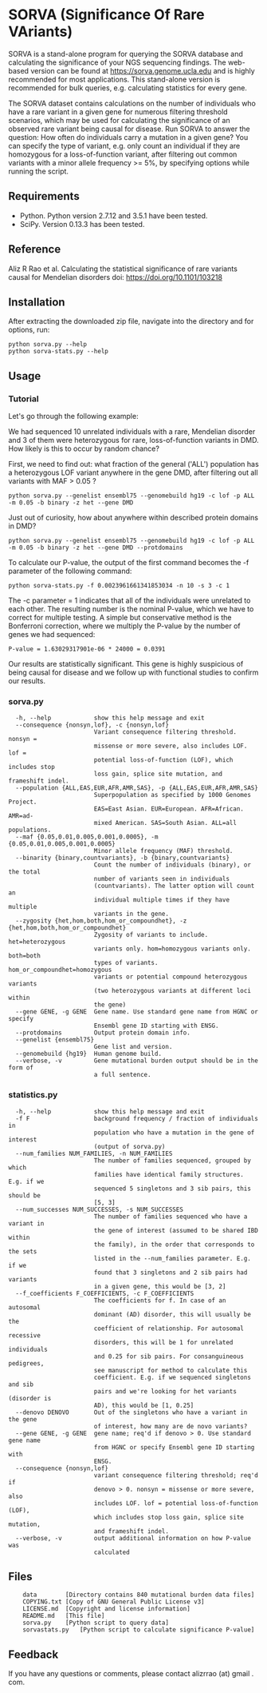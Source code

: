SORVA (Significance Of Rare VAriants)
=====================================
SORVA is a stand-alone program for querying the SORVA database and calculating the significance of your NGS sequencing findings. The web-based version can be found at https://sorva.genome.ucla.edu and is highly recommended for most applications. This stand-alone version is recommended for bulk queries, e.g. calculating statistics for every gene.

The SORVA dataset contains calculations on the number of individuals who have a rare variant in a given gene for numerous filtering threshold scenarios, which may be used for calculating the significance of an observed rare variant being causal for disease. Run SORVA to answer the question: How often do individuals carry a mutation in a given gene? You can specify the type of variant, e.g. only count an individual if they are homozygous for a loss-of-function variant, after filtering out common variants with a minor allele frequency >= 5%, by specifying options while running the script.

## Requirements

* Python. Python version 2.7.12 and 3.5.1 have been tested.
* SciPy. Version 0.13.3 has been tested.

## Reference

Aliz R Rao et al. Calculating the statistical significance of rare variants causal for Mendelian disorders
doi: https://doi.org/10.1101/103218

## Installation

After extracting the downloaded zip file, navigate into the directory and for options, run:

    python sorva.py --help
    python sorva-stats.py --help


## Usage

### Tutorial

Let's go through the following example:

We had sequenced 10 unrelated individuals with a rare, Mendelian disorder and 3 of them were heterozygous for rare, loss-of-function variants in DMD. How likely is this to occur by random chance?

First, we need to find out: what fraction of the general ('ALL') population has a heterozygous LOF variant anywhere in the gene DMD, after filtering out all variants with MAF > 0.05 ?

    python sorva.py --genelist ensembl75 --genomebuild hg19 -c lof -p ALL -m 0.05 -b binary -z het --gene DMD

Just out of curiosity, how about anywhere within described protein domains in DMD?

    python sorva.py --genelist ensembl75 --genomebuild hg19 -c lof -p ALL -m 0.05 -b binary -z het --gene DMD --protdomains

To calculate our P-value, the output of the first command becomes the -f parameter of the following command:

    python sorva-stats.py -f 0.0023961661341853034 -n 10 -s 3 -c 1
    
The -c parameter = 1 indicates that all of the individuals were unrelated to each other. The resulting number is the nominal P-value, which we have to correct for multiple testing. A simple but conservative method is the Bonferroni correction, where we multiply the P-value by the number of genes we had sequenced:

    P-value = 1.63029317901e-06 * 24000 = 0.0391

Our results are statistically significant. This gene is highly suspicious of being causal for disease and we follow up with functional studies to confirm our results.

### sorva.py

```Options:
  -h, --help            show this help message and exit
  --consequence {nonsyn,lof}, -c {nonsyn,lof}
                        Variant consequence filtering threshold. nonsyn =
                        missense or more severe, also includes LOF. lof =
                        potential loss-of-function (LOF), which includes stop
                        loss gain, splice site mutation, and frameshift indel.
  --population {ALL,EAS,EUR,AFR,AMR,SAS}, -p {ALL,EAS,EUR,AFR,AMR,SAS}
                        Superpopulation as specified by 1000 Genomes Project.
                        EAS=East Asian. EUR=European. AFR=African. AMR=ad-
                        mixed American. SAS=South Asian. ALL=all populations.
  --maf {0.05,0.01,0.005,0.001,0.0005}, -m {0.05,0.01,0.005,0.001,0.0005}
                        Minor allele frequency (MAF) threshold.
  --binarity {binary,countvariants}, -b {binary,countvariants}
                        Count the number of individuals (binary), or the total
                        number of variants seen in individuals
                        (countvariants). The latter option will count an
                        individual multiple times if they have multiple
                        variants in the gene.
  --zygosity {het,hom,both,hom_or_compoundhet}, -z {het,hom,both,hom_or_compoundhet}
                        Zygosity of variants to include. het=heterozygous
                        variants only. hom=homozygous variants only. both=both
                        types of variants. hom_or_compoundhet=homozygous
                        variants or potential compound heterozygous variants
                        (two heterozygous variants at different loci within
                        the gene)
  --gene GENE, -g GENE  Gene name. Use standard gene name from HGNC or specify
                        Ensembl gene ID starting with ENSG.
  --protdomains         Output protein domain info.
  --genelist {ensembl75}
                        Gene list and version.
  --genomebuild {hg19}  Human genome build.
  --verbose, -v         Gene mutational burden output should be in the form of
                        a full sentence.
```

### statistics.py

```Options:
  -h, --help            show this help message and exit
  -f F                  background frequency / fraction of individuals in
                        population who have a mutation in the gene of interest
                        (output of sorva.py)
  --num_families NUM_FAMILIES, -n NUM_FAMILIES
                        The number of families sequenced, grouped by which
                        families have identical family structures. E.g. if we
                        sequenced 5 singletons and 3 sib pairs, this should be
                        [5, 3]
  --num_successes NUM_SUCCESSES, -s NUM_SUCCESSES
                        The number of families sequenced who have a variant in
                        the gene of interest (assumed to be shared IBD within
                        the family), in the order that corresponds to the sets
                        listed in the --num_families parameter. E.g. if we
                        found that 3 singletons and 2 sib pairs had variants
                        in a given gene, this would be [3, 2]
  --f_coefficients F_COEFFICIENTS, -c F_COEFFICIENTS
                        The coefficients for f. In case of an autosomal
                        dominant (AD) disorder, this will usually be the
                        coefficient of relationship. For autosomal recessive
                        disorders, this will be 1 for unrelated individuals
                        and 0.25 for sib pairs. For consanguineous pedigrees,
                        see manuscript for method to calculate this
                        coefficient. E.g. if we sequenced singletons and sib
                        pairs and we're looking for het variants (disorder is
                        AD), this would be [1, 0.25]
  --denovo DENOVO       Out of the singletons who have a variant in the gene
                        of interest, how many are de novo variants?
  --gene GENE, -g GENE  gene name; req'd if denovo > 0. Use standard gene name
                        from HGNC or specify Ensembl gene ID starting with
                        ENSG.
  --consequence {nonsyn,lof}
                        variant consequence filtering threshold; req'd if
                        denovo > 0. nonsyn = missense or more severe, also
                        includes LOF. lof = potential loss-of-function (LOF),
                        which includes stop loss gain, splice site mutation,
                        and frameshift indel.
  --verbose, -v         output additional information on how P-value was
                        calculated
```

## Files

```[distribution]
	data		[Directory contains 840 mutational burden data files]
	COPYING.txt	[Copy of GNU General Public License v3]
	LICENSE.md	[Copyright and license information]
	README.md	[This file]
	sorva.py	[Python script to query data]
	sorvastats.py	[Python script to calculate significance P-value]
```
## Feedback

If you have any questions or comments, please contact alizrrao (at) gmail . com.
